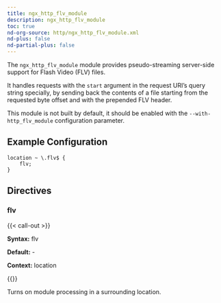 ```yaml
---
title: ngx_http_flv_module
description: ngx_http_flv_module
toc: true
nd-org-source: http/ngx_http_flv_module.xml
nd-plus: false
nd-partial-plus: false
---
```



<!--
********************************************************************************
🛑 WARNING: AUTOGENERATED FILE - DO NOT EDIT 🛑
This Markdown file was automatically generated from the source XML documentation.
Any manual changes made directly to this file will be overwritten.
To request or suggest changes, please edit the source XML files instead.
https://github.com/nginx/nginx.org/tree/main/xml/en
********************************************************************************
-->


The `ngx_http_flv_module` module provides pseudo-streaming
server-side support for Flash Video (FLV) files.

It handles requests with the `start` argument in
the request URI’s query string specially, by sending back the contents
of a file starting from the requested byte offset and with the prepended FLV
header.

This module is not built by default, it should be enabled with the
`--with-http_flv_module`
configuration parameter.
## Example Configuration


```nginx
location ~ \.flv$ {
    flv;
}

```

## Directives

### flv

{{< call-out >}}

**Syntax:** flv 

**Default:** -

**Context:** location


{{</call-out>}}


Turns on module processing in a surrounding location.
